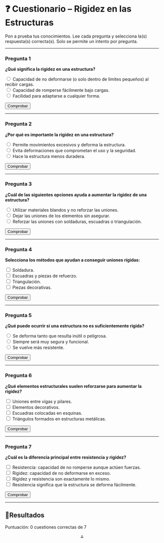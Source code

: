 # ❓ Cuestionario – Rigidez en las Estructuras

Pon a prueba tus conocimientos. Lee cada pregunta y selecciona la(s) respuesta(s) correcta(s). Solo se permite un intento por pregunta.

***

### Pregunta 1

<div class="pregunta" data-id="q1" data-type="radio">
  <p><strong>¿Qué significa la rigidez en una estructura?</strong></p>
  <input type="radio" name="q1" value="a" data-correct="true"> Capacidad de no deformarse (o solo dentro de límites pequeños) al recibir cargas.<br>
  <input type="radio" name="q1" value="b"> Capacidad de romperse fácilmente bajo cargas.<br>
  <input type="radio" name="q1" value="c"> Facilidad para adaptarse a cualquier forma.<br>
  <p class="feedback"></p>
  <button class="btn-comprobar">Comprobar</button>
</div>

***

### Pregunta 2

<div class="pregunta" data-id="q2" data-type="radio">
  <p><strong>¿Por qué es importante la rigidez en una estructura?</strong></p>
  <input type="radio" name="q2" value="a"> Permite movimientos excesivos y deforma la estructura.<br>
  <input type="radio" name="q2" value="b" data-correct="true"> Evita deformaciones que comprometan el uso y la seguridad.<br>
  <input type="radio" name="q2" value="c"> Hace la estructura menos duradera.<br>
  <p class="feedback"></p>
  <button class="btn-comprobar">Comprobar</button>
</div>

***

### Pregunta 3

<div class="pregunta" data-id="q3" data-type="radio">
  <p><strong>¿Cuál de las siguientes opciones ayuda a aumentar la rigidez de una estructura?</strong></p>
  <input type="radio" name="q3" value="a"> Utilizar materiales blandos y no reforzar las uniones.<br>
  <input type="radio" name="q3" value="b"> Dejar las uniones de los elementos sin asegurar.<br>
  <input type="radio" name="q3" value="c" data-correct="true"> Reforzar las uniones con soldaduras, escuadras o triangulación.<br>
  <p class="feedback"></p>
  <button class="btn-comprobar">Comprobar</button>
</div>

***

### Pregunta 4

<div class="pregunta" data-id="q4" data-type="checkbox">
  <p><strong>Selecciona los métodos que ayudan a conseguir uniones rígidas:</strong></p>
  <input type="checkbox" id="q4a" data-correct="true"> Soldadura.<br>
  <input type="checkbox" id="q4b" data-correct="true"> Escuadras y piezas de refuerzo.<br>
  <input type="checkbox" id="q4c" data-correct="true"> Triangulación.<br>
  <input type="checkbox" id="q4d"> Piezas decorativas.<br>
  <p class="feedback"></p>
  <button class="btn-comprobar">Comprobar</button>
</div>

***

### Pregunta 5

<div class="pregunta" data-id="q5" data-type="radio">
  <p><strong>¿Qué puede ocurrir si una estructura no es suficientemente rígida?</strong></p>
  <input type="radio" name="q5" value="a" data-correct="true"> Se deforma tanto que resulta inútil o peligrosa.<br>
  <input type="radio" name="q5" value="b"> Siempre será muy segura y funcional.<br>
  <input type="radio" name="q5" value="c"> Se vuelve más resistente.<br>
  <p class="feedback"></p>
  <button class="btn-comprobar">Comprobar</button>
</div>

***

### Pregunta 6

<div class="pregunta" data-id="q6" data-type="checkbox">
  <p><strong>¿Qué elementos estructurales suelen reforzarse para aumentar la rigidez?</strong></p>
  <input type="checkbox" id="q6a" data-correct="true"> Uniones entre vigas y pilares.<br>
  <input type="checkbox" id="q6b"> Elementos decorativos.<br>
  <input type="checkbox" id="q6c" data-correct="true"> Escuadras colocadas en esquinas.<br>
  <input type="checkbox" id="q6d" data-correct="true"> Triángulos formados en estructuras metálicas.<br>
  <p class="feedback"></p>
  <button class="btn-comprobar">Comprobar</button>
</div>

***

### Pregunta 7

<div class="pregunta" data-id="q7" data-type="checkbox">
  <p><strong>¿Cuál es la diferencia principal entre resistencia y rigidez?</strong></p>
  <input type="checkbox" id="q7a" data-correct="true"> Resistencia: capacidad de no romperse aunque actúen fuerzas.<br>
  <input type="checkbox" id="q7b" data-correct="true"> Rigidez: capacidad de no deformarse en exceso.<br>
  <input type="checkbox" id="q7c"> Rigidez y resistencia son exactamente lo mismo.<br>
  <input type="checkbox" id="q7d"> Resistencia significa que la estructura se deforma fácilmente.<br>
  <p class="feedback"></p>
  <button class="btn-comprobar">Comprobar</button>
</div>

***

## 🎯**Resultados**

<p id="total-score">Puntuación: 0 cuestiones correctas de 7</p>
<p id="final-score"></p>

<div style="text-align: center">⁂</div>